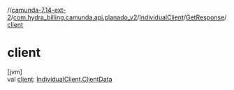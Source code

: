 //[camunda-7.14-ext-2](../../../../index.md)/[com.hydra_billing.camunda.api.planado_v2](../../index.md)/[IndividualClient](../index.md)/[GetResponse](index.md)/[client](client.md)

# client

[jvm]\
val [client](client.md): [IndividualClient.ClientData](../-client-data/index.md)
